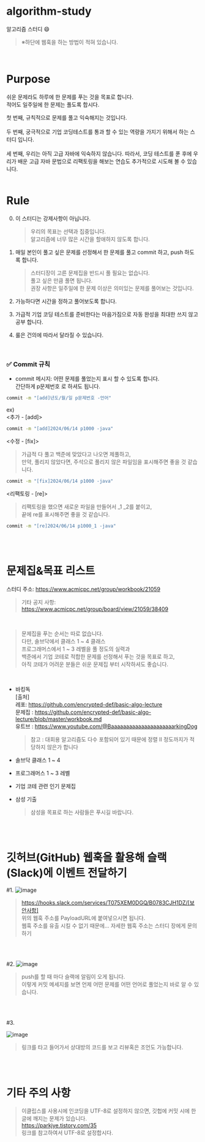 # algorithm-study

알고리즘 스터디 :smile:

> ※하단에 웹훅을 하는 방법이 적혀 있습니다.

<br>

# Purpose

쉬운 문제라도 하루에 한 문제를 푸는 것을 목표로 합니다.<br>
적어도 일주일에 한 문제는 풀도록 합시다.

첫 번째, 규칙적으로 문제를 풀고 익숙해지는 것입니다.<br><br>
두 번째, 궁극적으로 기업 코딩테스트를 통과 할 수 있는 역량을 가지기 위해서 하는 스터디 입니다.<br><br>
세 번째, 우리는 아직 고급 자바에 익숙하지 않습니다. 따라서, 코딩 테스트를 푼 후에 우리가 배운 고급 자바 문법으로 리팩토링을 해보는 연습도 추가적으로 시도해 볼 수 있습니다.<br><br>

# Rule

0. 이 스터디는 강제사항이 아닙니다.<br>
   
    >  우리의 목표는 선택과 집중입니다.<br>
    >  알고리즘에 너무 많은 시간을 할애하지 않도록 합니다.
   

2. 매일 본인이 풀고 싶은 문제를 선정해서 한 문제를 풀고 commit 하고, push 하도록 합니다.<br>
   
    >  스터디장이 고른 문제집을 반드시 풀 필요는 없습니다.<br>
    >  풀고 싶은 만큼 풀면 됩니다.<br>
    >  권장 사항은 일주일에 한 문제 이상은 의미있는 문제를 풀어보는 것입니다.<br>
   
3. 가능하다면 시간을 정하고 풀어보도록 합니다.<br>

4. 가급적 기업 코딩 테스트를 준비한다는 마음가짐으로 자동 완성을 최대한 쓰지 않고 공부 합니다.<br>

5. 룰은 건의에 따라서 달라질 수 있습니다.<br>
<br>


### ✅ Commit 규칙

- commit 메시지: 어떤 문제를 풀었는지 표시 할 수 있도록 합니다.<br>
                 간단하게 p문제번호 로 하셔도 됩니다.<br>

```sh
commit -m "[add]년도/월/일 p문제번호 -언어"
```

ex)<br>
<추가 - [add]><br>
```sh
commit -m "[add]2024/06/14 p1000 -java"
```
<수정 - [fix]><br>
> 가급적 다 풀고 백준에 맞았다고 나오면 제풀하고,<br>
> 만약, 풀리지 않았다면, 주석으로 풀리지 않은 파일임을 표시해주면 좋을 것 같습니다.<br>
```sh
commit -m "[fix]2024/06/14 p1000 -java"
```

<리팩토링 - [re]><br>
> 리팩토링을 했으면 새로운 파일을 만들어서 _1 _2를 붙이고,<br>
> 끝에 re를 표시해주면 좋을 것 같습니다.<br>
```sh
commit -m "[re]2024/06/14 p1000_1 -java"
```

<br><br>

# 문제집&목표 리스트<br>
스터디 주소: https://www.acmicpc.net/group/workbook/21059<br>
> 기타 공지 사항: https://www.acmicpc.net/group/board/view/21059/38409
<br>

> 문제집을 푸는 순서는 따로 없습니다.<br>
> 다만, 솔브닥에서 클래스 1 ~ 4 클래스<br>
> 프로그래머스에서 1 ~ 3 레벨을 풀 정도의 실력과<br>
> 백준에서 기업 코테로 적합한 문제를 선정해서 푸는 것을 목표로 하고,<br>
> 아직 코테가 어려운 분들은 쉬운 문제집 부터 시작하셔도 좋습니다.

<br>

- 바킹독<br>
    [출처]<br>
    레포: https://github.com/encrypted-def/basic-algo-lecture<br>
    문제집 : https://github.com/encrypted-def/basic-algo-lecture/blob/master/workbook.md<br>
    유트브 : https://www.youtube.com/@BaaaaaaaaaaaaaaaaaaaaarkingDog<br>
    > 참고 : 대회용 알고리즘도 다수 포함되어 있기 때문에 정렬 II 정도까지가 적당하지 않은가 합니다<br>
     
    
- 솔브닥 클래스 1 ~ 4<br>

- 프로그래머스 1 ~ 3 레벨<br>

- 기업 코테 관련 인기 문제집<br>

- 삼성 기출<br>
  > 삼성을 목표로 하는 사람들은 푸시길 바랍니다.

  <br><br>


# 깃허브(GitHub) 웹훅을 활용해 슬랙(Slack)에 이벤트 전달하기<br>

#1.
![image](https://github.com/andle7/algorithm_study/assets/128995184/0c817931-33a8-443c-a191-b091e43195db)

> https://hooks.slack.com/services/T075XEM0DGQ/B0783CJH1DZ/[보안사항]<br>
> 위의 웹훅 주소를 PayloadURL에 붙여넣으시면 됩니다.<br>
> 웹훅 주소를 유출 시킬 수 없기 때문에... 자세한 웹훅 주소는 스터디 장에게 문의하기

<br><br>

#2.
![image](https://github.com/andle7/algorithm_study/assets/128995184/db4068f5-23b8-4c37-8b2c-be0fae8057ba)

> push를 할 때 마다 슬랙에 알림이 오게 됩니다.<br>
> 이렇게 커밋 메세지를 보면 언제 어떤 문제를 어떤 언어로 풀었는지 바로 알 수 있습니다.

<br><br>


#3.

![image](https://github.com/andle7/algorithm_study/assets/128995184/99a79a57-ebb4-4642-ad04-8951d5431d6e)

> 링크를 타고 들어가서 상대방의 코드를 보고 리뷰혹은 조언도 가능합니다.<br>

<br><br>

# 기타 주의 사항<br>
> 이클립스를 사용시에 인코딩을 UTF-8로 설정하지 않으면, 깃헙에 커밋 시에 한글에 깨지는 문제가 있습니다.<br>
> https://parkjye.tistory.com/35<br>
> 링크를 참고하여서 UTF-8로 설정합시다.






